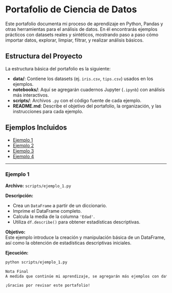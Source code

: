 # Portafolio de Ciencia de Datos

Este portafolio documenta mi proceso de aprendizaje en Python, Pandas y otras herramientas para el análisis de datos. En él encontrarás ejemplos prácticos con datasets reales y sintéticos, mostrando paso a paso cómo importar datos, explorar, limpiar, filtrar, y realizar análisis básicos.

## Estructura del Proyecto

La estructura básica del portafolio es la siguiente:

- **data/**: Contiene los datasets (ej. `iris.csv`, `tips.csv`) usados en los ejemplos.
- **notebooks/**: Aquí se agregarán cuadernos Jupyter (`.ipynb`) con análisis más interactivos.
- **scripts/**: Archivos `.py` con el código fuente de cada ejemplo.
- **README.md**: Describe el objetivo del portafolio, la organización, y las instrucciones para cada ejemplo.

## Ejemplos Incluidos

- [Ejemplo 1](#ejemplo-1)
- [Ejemplo 2](#ejemplo-2)
- [Ejemplo 3](#ejemplo-3)
- [Ejemplo 4](#ejemplo-4)

---

### Ejemplo 1

**Archivo:** `scripts/ejemplo_1.py`

**Descripción:**

- Crea un `DataFrame` a partir de un diccionario.
- Imprime el DataFrame completo.
- Calcula la media de la columna `'Edad'`.
- Utiliza `df.describe()` para obtener estadísticas descriptivas.

**Objetivo:**  
Este ejemplo introduce la creación y manipulación básica de un DataFrame, así como la obtención de estadísticas descriptivas iniciales.

**Ejecución:**

```bash
python scripts/ejemplo_1.py

Nota Final
A medida que continúe mi aprendizaje, se agregarán más ejemplos con datasets variados, análisis más complejos (como agrupamiento, fusiones de DataFrames, visualizaciones, y técnicas de limpieza avanzadas), así como el uso de otras librerías del ecosistema de Python para la ciencia de datos.

¡Gracias por revisar este portafolio!
```
